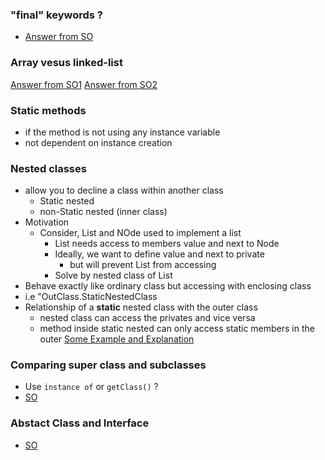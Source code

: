 ### "final" keywords ?
- [Answer from SO](https://stackoverflow.com/questions/15655012/how-does-the-final-keyword-in-java-work-i-can-still-modify-an-object)
### Array vesus linked-list 
[Answer from SO1](https://stackoverflow.com/questions/322715/when-to-use-linkedlist-over-arraylist-in-java)
[Answer from SO2](https://stackoverflow.com/questions/166884/array-versus-linked-list?rq=1)

### Static methods
- if the method is not using any instance variable
- not dependent on instance creation

### Nested classes
- allow you to decline a class within another class
	- Static nested
	- non-Static nested (inner class)
- Motivation
	- Consider, List and NOde used to implement a list
		-  List needs access to members value and next to Node
		-  Ideally, we want to define value and next to private
			-  but will prevent List from accessing
		-  Solve by nested class of List
-  Behave exactly like ordinary class but accessing with enclosing class
-  i.e "OutClass.StaticNestedClass
- Relationship of a **static** nested class with the outer class
	- nested class can access the privates and vice versa
	- method inside static nested can only access static members in the outer
[Some Example and Explanation](http://www.mathcs.emory.edu/~cheung/Courses/171/Syllabus/8-List/nested-class.html)


### Comparing super class and subclasses
- Use `instance of` or `getClass()` ?
- [SO](https://stackoverflow.com/questions/596462/any-reason-to-prefer-getclass-over-instanceof-when-generating-equals)

### Abstact Class and Interface
- [SO](https://stackoverflow.com/questions/1913098/what-is-the-difference-between-an-interface-and-abstract-class)

